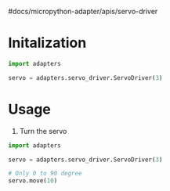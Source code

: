 \#docs/micropython-adapter/apis/servo-driver

# Initalization

````py
import adapters

servo = adapters.servo_driver.ServoDriver(3)
````

# Usage

1. Turn the servo

````py
import adapters

servo = adapters.servo_driver.ServoDriver(3)

# Only 0 to 90 degree
servo.move(10)
````
